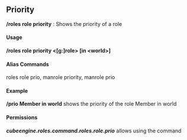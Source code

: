 ## Priority ##
**/roles role priority** : Shows the priority of a role

#### Usage ####
**/roles role priority &lt;[g:]role&gt; [in &lt;world&gt;]**

#### Alias Commands ####
roles role prio, manrole priority, manrole prio

#### Example ####
**/prio Member in world** shows the priority of the role Member in world

#### Permissions ####
***cubeengine.roles.command.roles.role.prio*** allows using the command
